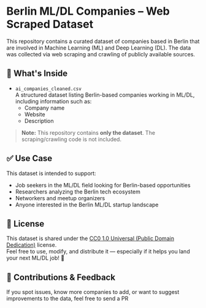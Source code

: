 # Berlin ML/DL Companies – Web Scraped Dataset

This repository contains a curated dataset of companies based in Berlin that are involved in Machine Learning (ML) and Deep Learning (DL). The data was collected via web scraping and crawling of publicly available sources.

## 📂 What's Inside

- `ai_companies_cleaned.csv`  
  A structured dataset listing Berlin-based companies working in ML/DL, including information such as:
  - Company name  
  - Website  
  - Description  
  
> **Note:** This repository contains **only the dataset**. The scraping/crawling code is not included.

## ✅ Use Case

This dataset is intended to support:
- Job seekers in the ML/DL field looking for Berlin-based opportunities  
- Researchers analyzing the Berlin tech ecosystem  
- Networkers and meetup organizers  
- Anyone interested in the Berlin ML/DL startup landscape

## 📄 License

This dataset is shared under the [CC0 1.0 Universal (Public Domain Dedication)](https://creativecommons.org/publicdomain/zero/1.0/) license.  
Feel free to use, modify, and distribute it — especially if it helps you land your next ML/DL job! 🚀

## 💬 Contributions & Feedback

If you spot issues, know more companies to add, or want to suggest improvements to the data, feel free to send a PR
